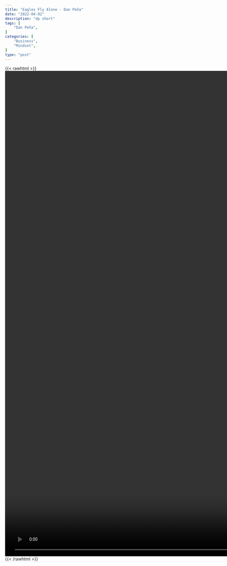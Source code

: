 ```yaml
---
title: "Eagles Fly Alone - Dan Peña"
date: "2022-04-02"
description: "dp short"
tags: [
    "Dan Peña",
]
categories: [
    "Business",
    "Mindset",
]
type: "post"
---
```

{{< rawhtml >}}
    <video style="height:40vh;width:auto" overflow="hidden" controls>
        <source src="https://clips.dev00ps.com/Dan_Pena/Dan_Pe%C3%B1a_On_Why_Elon_Musk_Has_No_Friends%F0%9F%A4%AF.mp4" type="video/mp4"> 
    </video>
{{< /rawhtml >}}